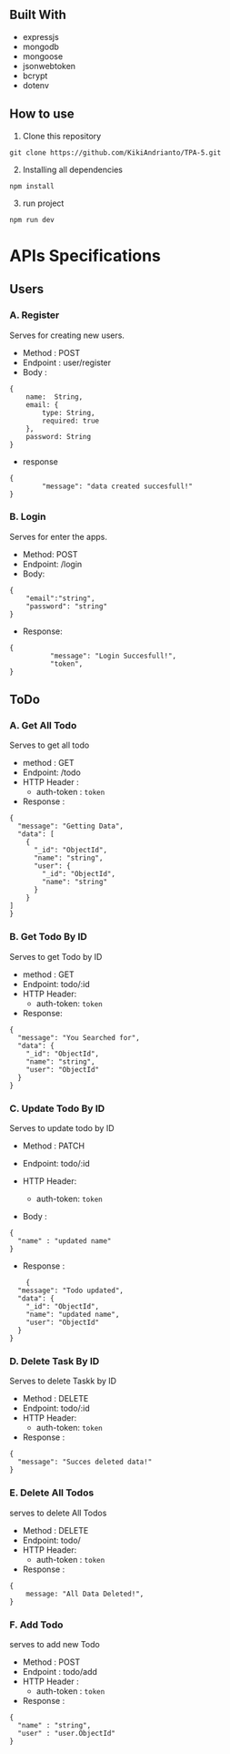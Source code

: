 ## Built With

- expressjs
- mongodb
- mongoose
- jsonwebtoken
- bcrypt
- dotenv

## How to use

1. Clone this repository

```
git clone https://github.com/KikiAndrianto/TPA-5.git
```

2. Installing all dependencies

```
npm install
```

3. run project

```
npm run dev
```

# APIs Specifications

## Users

### A. Register

Serves for creating new users.

- Method : POST
- Endpoint : user/register
- Body :

```
{
    name:  String,
    email: {
        type: String,
        required: true
    },
    password: String
}
```

- response

```
{
        "message": "data created succesfull!"
}
```

### B. Login

Serves for enter the apps.

- Method: POST
- Endpoint: /login
- Body:

```
{
    "email":"string",
    "password": "string"
}
```

- Response:

```
{
          "message": "Login Succesfull!",
          "token",
}
```

## ToDo

### A. Get All Todo

Serves to get all todo

- method : GET
- Endpoint: /todo
- HTTP Header :
  - auth-token : `token`
- Response :

```
{
  "message": "Getting Data",
  "data": [
    {
      "_id": "ObjectId",
      "name": "string",
      "user": {
        "_id": "ObjectId",
        "name": "string"
      }
    }
]
}
```

### B. Get Todo By ID

Serves to get Todo by ID

- method : GET
- Endpoint: todo/:id
- HTTP Header:
  - auth-token: `token`
- Response:

```
{
  "message": "You Searched for",
  "data": {
    "_id": "ObjectId",
    "name": "string",
    "user": "ObjectId"
  }
}
```

### C. Update Todo By ID

Serves to update todo by ID

- Method : PATCH
- Endpoint: todo/:id
- HTTP Header:
  - auth-token: `token`

- Body : 
```
{
  "name" : "updated name"
}

```  
- Response :

```
    {
  "message": "Todo updated",
  "data": {
    "_id": "ObjectId",
    "name": "updated name",
    "user": "ObjectId"
  }
}
```

### D. Delete Task By ID

Serves to delete Taskk by ID

- Method : DELETE
- Endpoint: todo/:id
- HTTP Header:
  - auth-token: `token`
- Response :

```
{
  "message": "Succes deleted data!"
}
```

### E. Delete All Todos

serves to delete All Todos

- Method : DELETE
- Endpoint: todo/
- HTTP Header:
  - auth-token : `token`
- Response :

```
{
    message: "All Data Deleted!",
}
```

### F. Add Todo

serves to add new Todo

- Method : POST
- Endpoint : todo/add
- HTTP Header : 
  - auth-token : `token`
- Response : 

```
{
  "name" : "string",
  "user" : "user.ObjectId"
}
```